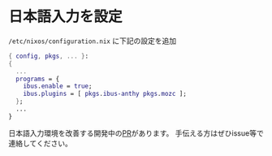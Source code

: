 # 日本語入力を設定

`/etc/nixos/configuration.nix` に下記の設定を追加

```nix
{ config, pkgs, ... }:
{
  ...
  programs = {
    ibus.enable = true;
    ibus.plugins = [ pkgs.ibus-anthy pkgs.mozc ];
  };
  ...
}
```

日本語入力環境を改善する開発中の[PR](https://github.com/NixOS/nixpkgs/pull/11254)があります。
手伝える方はぜひissue等で連絡してください。
